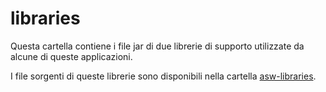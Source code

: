 # libraries

Questa cartella contiene i file jar 
di due librerie di supporto 
utilizzate da alcune di queste applicazioni. 

I file sorgenti di queste librerie sono disponibili 
nella cartella [asw-libraries](../asw-libraries/).
